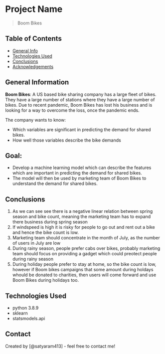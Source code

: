 # Project Name
> Boom Bikes


## Table of Contents
* [General Info](#general-information)
* [Technologies Used](#technologies-used)
* [Conclusions](#conclusions)
* [Acknowledgements](#acknowledgements)

<!-- You can include any other section that is pertinent to your problem -->

## General Information
**Boom Bikes**: A US based bike sharing company has a large fleet of bikes. They have a large number of stations where they have a large number of bikes. Due to recent pandemic, Boom Bikes has lost his business and is looking for a way to overcome the loss, once the pandemic ends.

The company wants to know:
- Which variables are significant in predicting the demand for shared bikes.
- How well those variables describe the bike demands
## Goal:
* Develop a machine learning model which can describe the features which are important in predicting the demand for shared bikes.
* The model will then be used by marketing team of Boom Bikes to understand the demand for shared bikes.

## Conclusions
1. As we can see see there is a negative linear relation between spring season and bike count, meaning the marketing team has to expand there business during spring season
2. If windspeed is high it is risky for people to go out and rent out a bike and hence the bike count is low.
3. Marketing team should concentrate in the month of July, as the number of users in July are low
4. During rainy season, people prefer cabs over bikes, probably marketing team should focus on providing a gadget which could preotect people during rainy season
5. During holiday people prefer to stay at home, so the bike count is low, however if Boom bikes campaigns that some amount during holdays whould be donated to charities, then users will come forward and use Boom Bikes during holidays too.

<!-- You don't have to answer all the questions - just the ones relevant to your project. -->


## Technologies Used
- python 3.8.9
- sklearn 
- statsmodels.api

<!-- As the libraries versions keep on changing, it is recommended to mention the version of library used in this project -->




## Contact
Created by [@satyaram413] - feel free to contact me!


<!-- Optional -->
<!-- ## License -->
<!-- This project is open source and available under the [... License](). -->

<!-- You don't have to include all sections - just the one's relevant to your project -->
